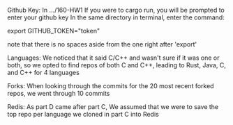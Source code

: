 Github Key:
In .../160-HW1
If you were to cargo run, you will be prompted to enter your github key
In the same directory in terminal, enter the command:

export GITHUB_TOKEN="token"

note that there is no spaces aside from the one right after 'export'

Languages:
We noticed that it said C/C++ and wasn't sure if it was one or both, so we opted to find 
repos of both C and C++, leading to Rust, Java, C, and C++ for 4 languages

Forks:
When looking through the commits for the 20 most recent forked repos, 
we went through 10 commits

Redis: 
As part D came after part C, 
We assumed that we were to save the top repo per language we cloned in part C into Redis
